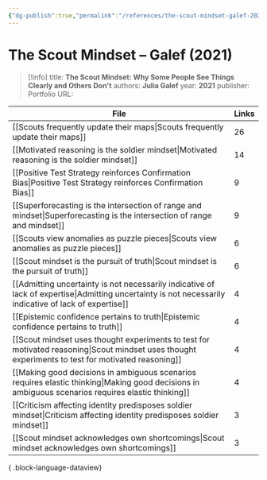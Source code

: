 ```yaml
---
{"dg-publish":true,"permalink":"/references/the-scout-mindset-galef-2021/"}
---
```



# The Scout Mindset – Galef (2021)

> [!info]
> title: **The Scout Mindset: Why Some People See Things Clearly and Others Don't**
> authors: **Julia Galef**
> year: **2021**
> publisher: Portfolio
> URL: 


| File                                                                                                                                                      | Links |
| --------------------------------------------------------------------------------------------------------------------------------------------------------- | ----- |
| [[Scouts frequently update their maps\|Scouts frequently update their maps]]                                                                           | 26    |
| [[Motivated reasoning is the soldier mindset\|Motivated reasoning is the soldier mindset]]                                                             | 14    |
| [[Positive Test Strategy reinforces Confirmation Bias\|Positive Test Strategy reinforces Confirmation Bias]]                                           | 9     |
| [[Superforecasting is the intersection of range and mindset\|Superforecasting is the intersection of range and mindset]]                               | 9     |
| [[Scouts view anomalies as puzzle pieces\|Scouts view anomalies as puzzle pieces]]                                                                     | 6     |
| [[Scout mindset is the pursuit of truth\|Scout mindset is the pursuit of truth]]                                                                       | 6     |
| [[Admitting uncertainty is not necessarily indicative of lack of expertise\|Admitting uncertainty is not necessarily indicative of lack of expertise]] | 4     |
| [[Epistemic confidence pertains to truth\|Epistemic confidence pertains to truth]]                                                                     | 4     |
| [[Scout mindset uses thought experiments to test for motivated reasoning\|Scout mindset uses thought experiments to test for motivated reasoning]]     | 4     |
| [[Making good decisions in ambiguous scenarios requires elastic thinking\|Making good decisions in ambiguous scenarios requires elastic thinking]]     | 4     |
| [[Criticism affecting identity predisposes soldier mindset\|Criticism affecting identity predisposes soldier mindset]]                                 | 3     |
| [[Scout mindset acknowledges own shortcomings\|Scout mindset acknowledges own shortcomings]]                                                           | 3     |

{ .block-language-dataview}
